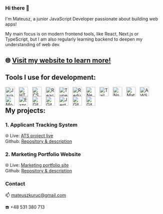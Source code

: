 ### Hi there 👋
I'm Mateusz, a junior JavaScript Developer passionate about building web apps!
<p>My main focus is on modern frontend tools, like React, Next.js or TypeScript, but I am also regularly learning backend to deepen my understanding of web dev. 
</p>

🌐 [Visit my website to learn more!](https://www.mateuszkuruc.com)
---
### <h2>Tools I use for development:</h2>

<img align="left" alt="JavaScript" width="30px" style="padding-right: 10px;" src="https://cdn.jsdelivr.net/gh/devicons/devicon/icons/javascript/javascript-original.svg" />
<img align="left" alt="HTML" width="30px" style="padding-right: 10px;" src="https://cdn.jsdelivr.net/gh/devicons/devicon/icons/html5/html5-original.svg" />    
<img align="left" alt="CSS" width="30px" style="padding-right: 10px;" src="https://cdn.jsdelivr.net/gh/devicons/devicon/icons/css3/css3-original.svg" />     
<img align="left" alt="React" width="30px" style="padding-right: 10px;" src="https://cdn.jsdelivr.net/gh/devicons/devicon/icons/react/react-original.svg" />      
<img align="left" alt="TypeScript" width="30px" style="padding-right: 10px;" src="https://cdn.jsdelivr.net/gh/devicons/devicon/icons/typescript/typescript-original.svg" />    
<img align="left" alt="Redux" width="30px" style="padding-right: 10px;" src="https://cdn.jsdelivr.net/gh/devicons/devicon/icons/redux/redux-original.svg" />    
<img align="left" alt="Next.js" width="30px" style="padding-right: 10px;"  src="https://cdn.jsdelivr.net/gh/devicons/devicon/icons/nextjs/nextjs-original.svg" />     
<img align="left" alt="Tailwind" width="30px" style="padding-right: 10px;" src="https://cdn.jsdelivr.net/gh/devicons/devicon/icons/tailwindcss/tailwindcss-plain.svg" />      
<img align="left" alt="Node.js" width="30px" style="padding-right: 10px;"  src="https://cdn.jsdelivr.net/gh/devicons/devicon/icons/nodejs/nodejs-original.svg" />    
<img align="left" alt="Material UI" width="30px" style="padding-right: 10px;"  src="https://cdn.jsdelivr.net/gh/devicons/devicon/icons/materialui/materialui-original.svg" />
<img align="left" alt="AWS" width="30px" style="padding-right: 10px;" src="https://cdn.jsdelivr.net/gh/devicons/devicon/icons/amazonwebservices/amazonwebservices-plain-wordmark.svg" />
<img align="left" alt="MongoDB" width="30px" style="padding-right: 10px;" src="https://cdn.jsdelivr.net/gh/devicons/devicon/icons/mongodb/mongodb-original.svg" />
<img align="left" alt="Express" width="30px" style="padding-right: 10px;" src="https://cdn.jsdelivr.net/gh/devicons/devicon/icons/express/express-original.svg" />
<img align="left" alt="Git" width="30px" style="padding-right: 10px;" src="https://cdn.jsdelivr.net/gh/devicons/devicon/icons/git/git-original.svg" /> 
<img align="left" alt="Github" width="30px" style="padding-right: 10px;"  src="https://cdn.jsdelivr.net/gh/devicons/devicon/icons/github/github-original.svg" />
<img align="left" alt="Jest" width="30px" style="padding-right: 10px;" src="https://cdn.jsdelivr.net/gh/devicons/devicon/icons/jest/jest-plain.svg" />
<img align="left" alt="Git" width="30px" style="padding-right: 10px;"  src="https://cdn.jsdelivr.net/gh/devicons/devicon/icons/graphql/graphql-plain.svg" />     
<img align="left" alt="Git" width="30px" style="padding-right: 10px;" src="https://cdn.jsdelivr.net/gh/devicons/devicon/icons/sass/sass-original.svg" />  



<br/><br/>



### <h2>My projects:</h2>


<h3>1. Applicant Tracking System</h3>



🌐 Live: [ATS project live](https://ats-mateuszkuruc.onrender.com/)  
Github: [Repository & description](https://github.com/MateuszKuruc/ATS-recruitment-app)



<h3>2. Marketing Portfolio Website</h3>



🌐 Live: [Marketing portfolio site](https://www.reklamyfacebook.pl/)  
Github: [Repository & description](https://github.com/MateuszKuruc/marketing-portfolio)


### <h3>Contact</h3>


📫 mateuszkuruc@gmail.com


☎️ +48 531 380 713


